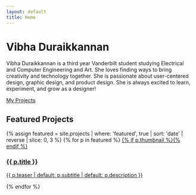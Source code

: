 ```yaml
---
layout: default
title: Home
---
```


<div class="hero">
  <h1>Vibha Duraikkannan</h1>
  <p>Vibha Duraikkannan is a third year Vanderbilt student studying Electrical and Computer Engineering and Art. She loves finding ways to bring creativity and technology together. She is passionate about user-centered design, graphic design, and product design. She is always excited to learn, experiment, and grow as a designer!</p>
  <a class="btn" href="{{ '/projects/' | relative_url }}">My Projects</a>
</div>

## Featured Projects

<div class="grid">
{% assign featured = site.projects | where: 'featured', true | sort: 'date' | reverse | slice: 0, 3 %}
{% for p in featured %}
  <a class="card" href="{{ p.url | relative_url }}">
    {% if p.thumbnail %}<img src="{{ p.thumbnail | relative_url }}" alt="">{% endif %}
    <div class="pad">
      <h3>{{ p.title }}</h3>
      <p>{{ p.teaser | default: p.subtitle | default: p.description }}</p>
    </div>
  </a>
{% endfor %}
</div>
